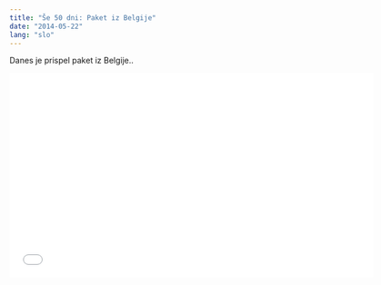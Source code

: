 ```yaml
---
title: "Še 50 dni: Paket iz Belgije"
date: "2014-05-22"
lang: "slo"
---
```


Danes je prispel paket iz Belgije..

<iframe src="//www.youtube.com/embed/tt8PoHJOy7w" width="640" height="360" frameborder="0" allowfullscreen="allowfullscreen"></iframe>
